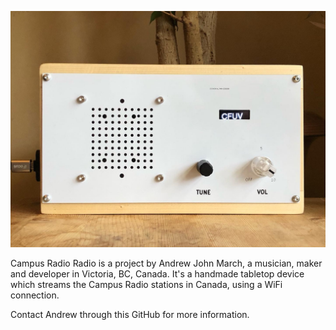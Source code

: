 ![radio image](/assets/images/campusradioradio_1.jpeg)

Campus Radio Radio is a project by Andrew John March, a musician, maker and developer in Victoria, BC, Canada.
It's a handmade tabletop device which streams the Campus Radio stations in Canada, using a WiFi connection.  
  
Contact Andrew through this GitHub for more information.

